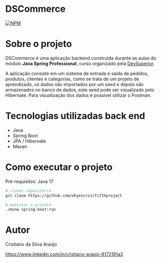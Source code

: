 # DSCommerce
[![NPM](https://img.shields.io/npm/l/react)](https://github.com/ohyescris/fifthproject/blob/main/LICENSE) 

# Sobre o projeto

DSCommerce é uma aplicação backend construída durante as aulas do módulo **Java Spring Professional**, curso organizado pela [DevSuperior](https://devsuperior.com "Site da DevSuperior").

A aplicação consiste em um sistema de entrada e saída de pedidos, produtos, clientes e categorias, como se trata de um projeto de aprendizado, os dados são importados por um seed
e depois são armazenados no banco de dados, este seed pode ser visualizado pelo Hibernate. Para visualização dos dados é possível utilizar o Postman.

# Tecnologias utilizadas back end
- Java
- Spring Boot
- JPA / Hibernate
- Maven

# Como executar o projeto

Pré-requisitos: Java 17

```bash
# clonar repositório
git clone https://github.com/ohyescris/fifthproject

# executar o projeto
./mvnw spring-boot:run
```

# Autor

Cristiano da Silva Araújo

https://www.linkedin.com/in/cristiano-araújo-8172191a3

